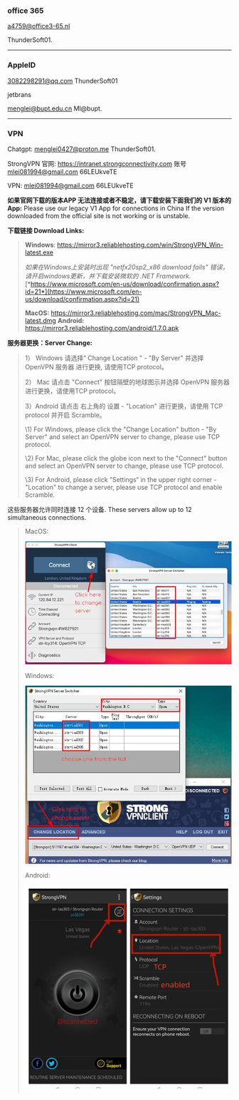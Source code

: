 ### office 365

a4759@office3-65.nl

ThunderSoft01.

---

### AppleID

3082298291@qq.com ThunderSoft01

jetbrans

menglei@bupt.edu.cn Ml@bupt.

---

### VPN

Chatgpt: menglei0427@proton.me ThunderSoft01.

StrongVPN 官网: https://intranet.strongconnectivity.com 账号 mlei081994@gmail.com  66LEUkveTE

VPN: mlei081994@gmail.com  66LEUkveTE

**如果官网下载的版本APP 无法连接或者不稳定，请下载安装下面我们的 V1 版本的 App:**
Please use our legacy V1 App for connections in China If the version downloaded from the official site is not working or is unstable.

**下载链接 Download Links:**

> **Windows**: https://mirror3.reliablehosting.com/win/StrongVPN_Win-latest.exe
>
> *如果在Windows上安装时出现 "netfx20sp2_x86 download fails" 错误，请开启windows更新，并下载安装微软的 .NET Framework.* [*https://www.microsoft.com/en-us/download/confirmation.aspx?id=21*](https://www.microsoft.com/en-us/download/confirmation.aspx?id=21)
>
> **MacOS:** https://mirror3.reliablehosting.com/mac/StrongVPN_Mac-latest.dmg
> **Android:** https://mirror3.reliablehosting.com/android/1.7.0.apk


**服务器更换：Server Change:**

> 1） Windows 请选择“ Change Location " - "By Server" 并选择 OpenVPN 服务器 进行更换, 请使用TCP protocol。
>
> 2） Mac 请点击 "Connect" 按钮隔壁的地球图示并选择 OpenVPN 服务器进行更换，请使用TCP protocol。
>
> 3）Android 请点击 右上角的 设置 - "Location" 进行更换，请使用 TCP protocol 并开启 Scramble。
>
>  
>
> \1) For Windows, please click the "Change Location" button - "By Server" and select an OpenVPN server to change, please use TCP protocol.
>
> \2) For Mac, please click the globe icon next to the "Connect" button and select an OpenVPN server to change, please use TCP protocol.
>
> \3) For Android, please click ”Settings“ in the upper right corner - "Location" to change a server, please use TCP protocol and enable Scramble.

 

这些服务器允许同时连接 12 个设备.
These servers allow up to 12 simultaneous connections.

> MacOS:
>
> ![img](images/name=mac.jpg)
>
>  
>
> Windows:
>
> ![img](images/name=windows.jpg)
>
>  
>
> Android:
>
> ![img](images/name=Android-v1.jpg)
>
>  